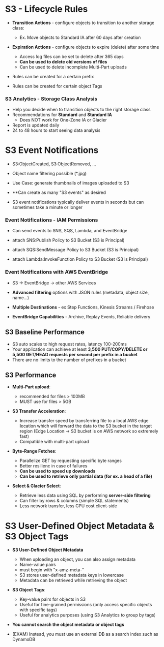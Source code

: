 
# S3 - Lifecycle Rules

- **Transition Actions** - configure objects to transition to another storage class:
    - Ex. Move objects to Standard IA after 60 days after creation

- **Expiration Actions** - configure objects to expire (delete) after some time
    - Access log files can be set to delete after 365 days
    - **Can be used to delete old versions of files**
    - Can be used to delete incomplete Multi-Part uploads

- Rules can be created for a certain prefix
- Rules can be created for certain object Tags

### S3 Analytics - Storage Class Analysis

- Help you decide when to transition objects to the right storage class
- Recommendations for **Standard** and **Standard IA** 
    - Does NOT work for One-Zone IA or Glacier
- Report is updated daily
- 24 to 48 hours to start seeing data analysis

# S3 Event Notifications

- S3:ObjectCreated, S3:ObjectRemoved, ...
- Object name filtering possible (*.jpg)
- Use Case: generate thumbnails of images uploaded to S3
- **Can create as many "S3 events" as desired

- S3 event notifications typically deliver events in seconds but can sometimes take a minute or longer

### Event Notifications - IAM Permissions

- Can send events to SNS, SQS, Lambda, and EventBridge

- attach SNS:Publish Policy to S3 Bucket (S3 is Principal)
- attach SQS:SendMessage Policy to S3 Bucket (S3 is Principal)
- attach Lambda:InvokeFunction Policy to S3 Bucket (S3 is Principal)

### Event Notifications with AWS EventBridge

- S3 -> EventBridge -> other AWS Services

- **Advanced filtering** options with JSON rules (metadata, object size, name...)
- **Multiple Destinations** - ex Step Functions, Kinesis Streams / Firehose
- **EventBridge Capabilities** - Archive, Replay Events, Reliable delivery

## S3 Baseline Performance

- S3 auto scales to high request rates, latency 100-200ms
- Your application can achieve at least **3,500 PUT/COPY/DELETE or 5,500 GET/HEAD requests per second per prefix in a bucket**
- There are no limits to the number of prefixes in a bucket

## S3 Performance

- **Multi-Part upload**:
    - recommended for files > 100MB
    - MUST use for files > 5GB

- **S3 Transfer Acceleration**:
    - Increase transfer speed by transferring file to a local AWS edge location which will forward the data to the S3 bucket in the target region (Edge Location -> S3 bucket is on AWS network so extremely fast)
    - Compatible with multi-part upload

- **Byte-Range Fetches**:
    - Parallelize GET by requesting specific byte ranges
    - Better resilienc in case of failures
    - **Can be used to speed up downloads**
    - **Can be used to retrieve only partial data (for ex. a head of a file)**

- **Select & Glacier Select**:
    - Retrieve less data using SQL by performing **server-side filtering**
    - Can filter by rows & columns (simple SQL statements)
    - Less network transfer, less CPU cost client-side

# S3 User-Defined Object Metadata & S3 Object Tags

- **S3 User-Defined Object Metadata**
    - When uploading an object, you can also assign metadata
    - Name-value pairs
    - must begin with "x-amz-meta-"
    - S3 stores user-defined metadata keys in lowercase
    - Metadata can be retrieved while retrieving the object

- **S3 Object Tags**:
    - Key-value pairs for objects in S3
    - Useful for fine-grained permissions (only access specific objects with specific tags)
    - Useful for analytics purposes (using S3 Analytics to group by tags)

- **You cannot search the object metadata or object tags**
- (EXAM) Instead, you must use an external DB as a search index such as DynamoDB





